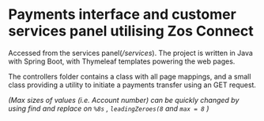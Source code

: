 # Payments interface and customer services panel utilising Zos Connect

Accessed from the services panel(*/services*).
The project is written in Java with Spring Boot, with Thymeleaf templates powering the web pages.

The controllers folder contains a class with all page mappings, and a small class providing a utility to initiate a payments transfer using an GET request.

*(Max sizes of values (i.e. Account number) can be quickly changed by using find and replace on `%8s` , `leadingZeroes(8` and `max = 8` )*

